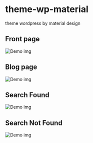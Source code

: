 # theme-wp-material
theme wordpress by material design

## Front page
![Demo img](https://lh3.googleusercontent.com/zyI9E9q1cxDCQ9PXw2R2XVR6Z5zcbIV6U7F82Jn43nEv6GQUmUYPQRlB9MytPpN-euvs-Ip4kOhWWmTz5E7ow3rBs8yMT7Fv89vbirsizAl8qJQMrROQpaWtvl6DERB5nlwze8ybFeDfl6OBD1b1iNO6uEqHvrvq-7cLuCKKe6OnbfKbGIqFPuvsLZz2eEpuJAFaR2uc6buThopms7qH-m-737Q3vjBKi0gVKmcymtr4Hy5zgMcXN-poVk6GXr7NP91ZF00LEnhNPuQ4BCgAKmLBpsbizL676e_WnSwZ_pjCN2sq4aPksGCpvBPGWIoQKkrEKROvD2zOkr8vh9M80_pmgxzCs_CUZ42WFZRnokCX6ve3zWJsxqrt-apxVkEZRaXCitxAarIWtpfPmh3o_gOwPbkB72sgatbwMVYujFyFhXHW9_4j7G_6yYUKPlW7-O-xQD27lkfQwYawGbYr-2gvqAjabj0CVuZVW-iDRPiGIsP37DEr4fYZmGXz7G4GgwURB6JHzEOMDhK5RJ1goM_ta-JPnVTWB-OqH2bB2sM=w1349-h626-no)

## Blog page
![Demo img](https://lh3.googleusercontent.com/jJ6-MgeO6Z_IuIZ1GH3_svYJ4ChDyMd7L8NVXAZrjSpJttwVPMzlFv9Jq0r8Aiy4bMXXFBFvqlRxdKtNl1CcMSjJGGSJH85PuLYXDMrdHLNdH8Dg-RKc10JEse_6hGE_Z5sSQLaZG4j_-16MwBKjwBh_3L139x5j133pCBHRV3Uu1JdLh_ooEwa1Dv3GJURy3mVuWb77TyG9cstsmikbmmTb-Xsu8YpF00GZfXo1UGQHkWJsyIeuD2muhHpBo67sLIIBXOvGuONlc2VYr3HOefWGqJBCsGdplO07xceY1wVNHzkQjIa8WlpM6y6Xc4Q_Sa52bP8X_D9pCayaimNzsDUahR_69ijYBBFxnOZWSwEdvDWCsQXieR5bl9c5XfgAI-o7DVXRdLyGqsYozgg-S-5JOTVUD0o0kfIVoPMfyIj4SJmxtrDfF5T8TbKkiQINDcDbfQhUj1ytWmShMb3WQZYOsZMH_Owuj-OwlfRPbQUuIjnZzij4O6IAqD_WuVG95OrG9MP36nA4FqrSpg_JzW31FhTOkA_XYBZV2x5Jh2I=w774-h643-no)

## Search Found
![Demo img](https://lh3.googleusercontent.com/5TFu3mQLpaf22cvxSJUHaf3uKOk5K_8y6qQpLgDe66VWpOqE9n1_Bo6g1SSVh86vJx3DlunQXtP9DeKA6yFeIjGjZ8LXIcmpm1CMdM61RsWMfW-DxyxAqdD2hJWswc5QwP1QlYAwgJssEQE3T3wq_zdBLSPl444iDOy5dgTwffPBTSknkpCnLWXJWgTxpGDpwR75oXwl9e0rAaeKanUCm4nWOPZjX_P8UHemkh4G_MuwU0QJ-KIyM-6B2QxzGJkVDQ8PbZo8KViH2PKM7F6KSqVuz-LYH8DBZkUHz5O3mmzXt1PIZTtnb-39e2TiDVvDaFsO98Y9-0_bShewLv_l50kWJn04CqBMcfsTNwpxLGsxqZY0hqsoQr3mgSG8anPCijlEHgi2zmNvDoeMe1q5dgP-aHxhdZ_MaUlABYBjRR0VJGvNnclvOfyvhr4iTeudISZUATlceY0iPu3x0iAlsU9tZ5JP4eKgRb1xAbLa9YackLa1GHyuk9eHChg6qiGFGYhE_EnQBH-Dh7ZmgSzp_EapYTIAw98-E-6jYDod2uQ=w1349-h626-no)

## Search Not Found
![Demo img](https://lh3.googleusercontent.com/1lTdxE1cSC49O-32vG-GxOk002If1vRx9ERSbYv_dIHUJNaKvI6x0jT9lOTM438RMDmcI8jHQqPpdW2krtoc1UiyYI81YEUPCqCVmaInNS-WBAEy4mlU5jCxA4qSUMU9X3Y81GPqAJR8dE3ve5WYHjZE5tsUTOzYUhyBCcoHRb8om95minGbDNzRYJ92vGqDCCFqmltaCSdz9EodhBz0T8qGru-6xb8_nG0v1bheLNzI8KuhHzHGqgZBpK0Xia-ZBZxQPiTPLz_gfSkabg_zXTqW7qFVqNSrxU36bBJTTuvxcYVQn6Rwk27gOBQj3lLl_zAbptU3UMhIGKxzcAxD9rCv3a6s22RGa4QYXePkkb958gwpG6j6XC7Kdqqht0BbhLQBX3wbb0hb6nC2___zhTLeBHQH9dDXmrfM9xpqklcSUM9DN6tKRMoGclIEJxDXGWm0RKjGjs79VGVGo7x7dtT4KVdcRyVJs-iT5x40iFoT-H-GWf4DRAPz7mto_LadvVzQjNwNqPs_jRJ7bfsr1spXaxVwsRZUMUefhYfMM1k=w873-h643-no)
